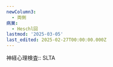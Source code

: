 ```yaml
---
newColumn3:
  - 両側
病巣:
  - Heschl回
lastmod: '2025-03-05'
last_edited: 2025-02-27T00:00:00.000Z
---
```


神経心理検査:: SLTA
